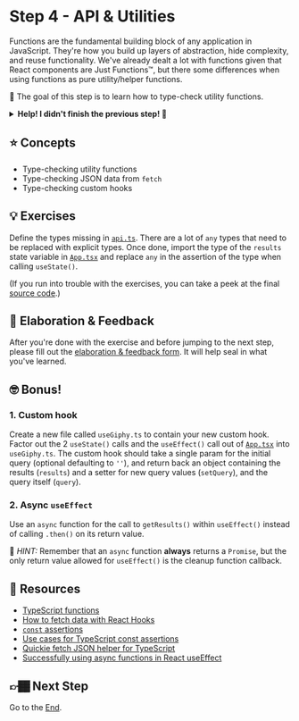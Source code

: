 # Step 4 - API & Utilities

Functions are the fundamental building block of any application in JavaScript. They're how you build up layers of abstraction, hide complexity, and reuse functionality. We've already dealt a lot with functions given that React components are Just Functions™, but there some differences when using functions as pure utility/helper functions.

🏅 The goal of this step is to learn how to type-check utility functions.

<details>
  <summary><b>Help! I didn't finish the previous step! 🚨</b></summary>

If you didn't successfully complete the previous step, that's okay! The steps are meant to push you. 😄

However, you may find yourself in a position where you app is not compiling because of TypeScript errors, and it's preventing you from working on the next step. No problem! Stash your changes **in a new terminal window**, and you should be good to continue:

```sh
git stash push -m "In-progress Step 3 exercises"
```

Your app should automatically reset and you should be able to continue on with the current step.

</details>

## ⭐ Concepts

- Type-checking utility functions
- Type-checking JSON data from `fetch`
- Type-checking custom hooks

## 💡 Exercises

Define the types missing in [`api.ts`](./api.ts). There are a lot of `any` types that need to be replaced with explicit types. Once done, import the type of the `results` state variable in [`App.tsx`](./App.tsx) and replace `any` in the assertion of the type when calling `useState()`.

(If you run into trouble with the exercises, you can take a peek at the final [source code](./final/App.tsx).)

## 🧠 Elaboration & Feedback

After you're done with the exercise and before jumping to the next step, please fill out the [elaboration & feedback form](https://docs.google.com/forms/d/e/1FAIpQLScRocWvtbrl4XmT5_NRiE8bSK3CMZil-ZQByBAt8lpsurcRmw/viewform?usp=pp_url&entry.1671251225=TypeScript+For+React+Developers+Minishop&entry.1984987236=Step+4+-+API+/+Utilities). It will help seal in what you've learned.

## 🤓 Bonus!

### 1. Custom hook

Create a new file called `useGiphy.ts` to contain your new custom hook. Factor out the 2 `useState()` calls and the `useEffect()` call out of [`App.tsx`](./App.tsx) into `useGiphy.ts`. The custom hook should take a single param for the initial query (optional defaulting to `''`), and return back an object containing the results (`results`) and a setter for new query values (`setQuery`), and the query itself (`query`).

### 2. Async `useEffect`

Use an `async` function for the call to `getResults()` within `useEffect()` instead of calling `.then()` on its return value.

🔑 _HINT:_ Remember that an `async` function **always** returns a `Promise`, but the only return value allowed for `useEffect()` is the cleanup function callback.

## 📕 Resources

- [TypeScript functions](https://www.typescriptlang.org/docs/handbook/functions.html)
- [How to fetch data with React Hooks](https://www.robinwieruch.de/react-hooks-fetch-data)
- [`const` assertions](https://devblogs.microsoft.com/typescript/announcing-typescript-3-4/#const-assertions)
- [Use cases for TypeScript const assertions](https://www.benmvp.com/blog/use-cases-typescript-const-assertions/?utm_source=github&utm_medium=minishop-code&utm_campaign=react-typescript-minishop)
- [Quickie fetch JSON helper for TypeScript](https://www.benmvp.com/blog/quickie-fetch-json-helper-for-typescript/?utm_source=github&utm_medium=minishop-code&utm_campaign=react-typescript-minishop)
- [Successfully using async functions in React useEffect](https://www.benmvp.com/blog/successfully-using-async-functions-useeffect-react/?utm_source=github&utm_medium=minishop-code&utm_campaign=react-typescript-minishop)

## 👉🏾 Next Step

Go to the [End](../end).
